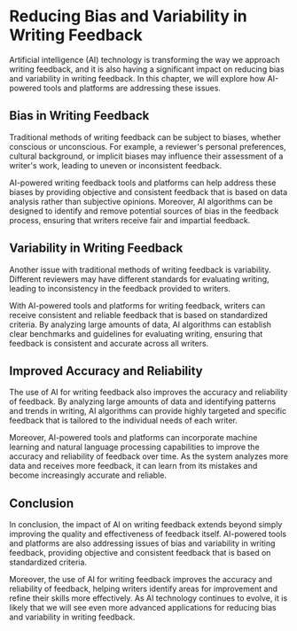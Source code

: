 Reducing Bias and Variability in Writing Feedback
==================================================================================================

Artificial intelligence (AI) technology is transforming the way we approach writing feedback, and it is also having a significant impact on reducing bias and variability in writing feedback. In this chapter, we will explore how AI-powered tools and platforms are addressing these issues.

Bias in Writing Feedback
------------------------

Traditional methods of writing feedback can be subject to biases, whether conscious or unconscious. For example, a reviewer's personal preferences, cultural background, or implicit biases may influence their assessment of a writer's work, leading to uneven or inconsistent feedback.

AI-powered writing feedback tools and platforms can help address these biases by providing objective and consistent feedback that is based on data analysis rather than subjective opinions. Moreover, AI algorithms can be designed to identify and remove potential sources of bias in the feedback process, ensuring that writers receive fair and impartial feedback.

Variability in Writing Feedback
-------------------------------

Another issue with traditional methods of writing feedback is variability. Different reviewers may have different standards for evaluating writing, leading to inconsistency in the feedback provided to writers.

With AI-powered tools and platforms for writing feedback, writers can receive consistent and reliable feedback that is based on standardized criteria. By analyzing large amounts of data, AI algorithms can establish clear benchmarks and guidelines for evaluating writing, ensuring that feedback is consistent and accurate across all writers.

Improved Accuracy and Reliability
---------------------------------

The use of AI for writing feedback also improves the accuracy and reliability of feedback. By analyzing large amounts of data and identifying patterns and trends in writing, AI algorithms can provide highly targeted and specific feedback that is tailored to the individual needs of each writer.

Moreover, AI-powered tools and platforms can incorporate machine learning and natural language processing capabilities to improve the accuracy and reliability of feedback over time. As the system analyzes more data and receives more feedback, it can learn from its mistakes and become increasingly accurate and reliable.

Conclusion
----------

In conclusion, the impact of AI on writing feedback extends beyond simply improving the quality and effectiveness of feedback itself. AI-powered tools and platforms are also addressing issues of bias and variability in writing feedback, providing objective and consistent feedback that is based on standardized criteria.

Moreover, the use of AI for writing feedback improves the accuracy and reliability of feedback, helping writers identify areas for improvement and refine their skills more effectively. As AI technology continues to evolve, it is likely that we will see even more advanced applications for reducing bias and variability in writing feedback.
